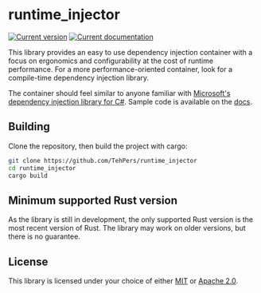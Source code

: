 # runtime_injector

[![Current version][crate-badge]][crates-io]
[![Current documentation][doc-badge]][docs]

This library provides an easy to use dependency injection container with a focus on ergonomics and configurability at the cost of runtime performance. For a more performance-oriented container, look for a compile-time dependency injection library.

The container should feel similar to anyone familiar with [Microsoft's dependency injection library for C#][microsoft.extensions.dependencyinjection]. Sample code is available on the [docs].

## Building

Clone the repository, then build the project with cargo:

```bash
git clone https://github.com/TehPers/runtime_injector
cd runtime_injector
cargo build
```

## Minimum supported Rust version

As the library is still in development, the only supported Rust version is the most recent version of Rust. The library may work on older versions, but there is no guarantee.

## License

This library is licensed under your choice of either [MIT](./LICENSE-MIT) or [Apache 2.0](./LICENSE-APACHE).

[crate-badge]: https://img.shields.io/crates/v/runtime_injector?style=flat-square
[doc-badge]: https://img.shields.io/docsrs/runtime_injector?style=flat-square
[crates-io]: https://crates.io/crates/runtime_injector
[docs]: https://docs.rs/runtime_injector

[microsoft.extensions.dependencyinjection]: https://www.nuget.org/packages/Microsoft.Extensions.DependencyInjection
